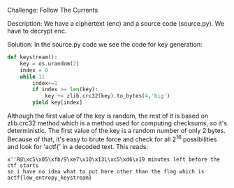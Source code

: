 Challenge: Follow The Currents

Description: We have a ciphertext (enc) and a source code (source.py). We have
to decrypt enc.

Solution:
In the source.py code we see the code for key generation:
```python
def keystream():
	key = os.urandom(2)
	index = 0
	while 1:
		index+=1
		if index >= len(key):
			key += zlib.crc32(key).to_bytes(4,'big')
		yield key[index]
```
Although the first value of the key is random, the rest of it is based on
zlib.crc32 method which is a method used for computing checksums, so it's
deterministic. The first value of the key is a random number of only 2 bytes.
Because of that, it's easy to brute force and check for all 2<sup>16</sup>
possibilities and look for 'actf{' in a decoded text.
This reads:
```
x''R@\xc5\x05\xfb/9\xe7\x10\x13L\xc5\xd6\x19 minutes left before the ctf starts
so i have no idea what to put here other than the flag which is
actf{low_entropy_keystream}
```
